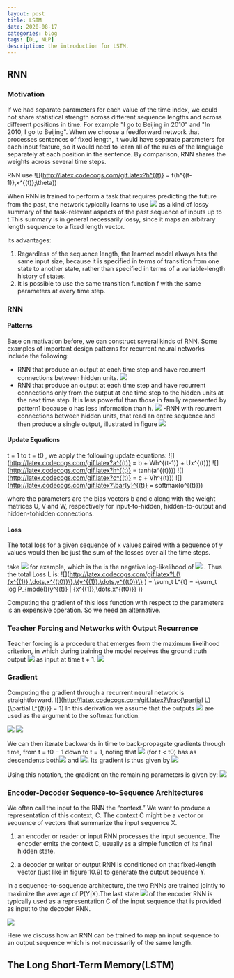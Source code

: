 ```yaml
---
layout: post
title: LSTM
date: 2020-08-17
categories: blog
tags: [DL, NLP]
description: the introduction for LSTM.
---
```


<!-- We are given a training dataset of n points:<span>![](http://latex.codecogs.com/gif.latex?(x_1,y_1),\dots,(x_n,y_n))</span>
 -->

## RNN
### Motivation
If we had separate parameters for each value of the time index, we could not share statistical strength across different sequence lengths and across different positions in time. For example "I go to Beijing in 2010" and "In 2010, I go to Beijing". When we choose a feedforward network that processes sentences of fixed length, it would have separate parameters for each input feature, so it would need to learn all of the rules of the language separately at each position in the sentence. By comparison, RNN shares the weights across several time steps.

RNN use <span>![](http://latex.codecogs.com/gif.latex?h^{(t)} = f(h^{(t-1)},x^{(t)};\theta))</span>

When RNN is trained to perform a task that requires predicting the future from the past, the network typically learns to use <span>![](http://latex.codecogs.com/gif.latex?h^{(t)})</span> as a kind of lossy summary of the task-relevant aspects of the past sequence of inputs up to t.This summary is in general necessarily lossy, since it maps an arbitrary length sequence to a fixed length vector.

Its advantages:
1. Regardless of the sequence length, the learned model always has the same input size, because it is specified in terms of transition from one state to another state, rather than specified in terms of a variable-length history of states.
2. It is possible to use the same transition function f with the same parameters at every time step.    

### RNN
#### Patterns
Base on mativation before, we can construct several kinds of RNN. Some examples of important design patterns for recurrent neural networks include the following:
- RNN that produce an output at each time step and have recurrent connections between hidden units.
![](https://github.com/Little0o0/Little0o0.github.io/blob/master/img/RNN_Pattern1.png)
- RNN that produce an output at each time step and have recurrent connections only from the output at one time step to the hidden units at the next time step. It is less powerful than those in family represented by pattern1 because o has less information than h.
![](https://github.com/Little0o0/Little0o0.github.io/blob/master/img/RNN_Pattern2.png)
-RNN with recurrent connections between hidden units, that read an entire sequence and then produce a single output, illustrated in figure
![](https://github.com/Little0o0/Little0o0.github.io/blob/master/img/RNN_Pattern3.png)

#### Update Equations
t = 1 to t = t0 , we apply the following update equations:
![](http://latex.codecogs.com/gif.latex?a^{(t)} = b + Wh^{(t-1)} + Ux^{(t)})
![](http://latex.codecogs.com/gif.latex?h^{(t)} = tanh(a^{(t)}))
![](http://latex.codecogs.com/gif.latex?o^{(t)} = c + Vh^{(t)})
![](http://latex.codecogs.com/gif.latex?\bar{y}^{(t)} = softmax(o^{(t)}))

where the parameters are the bias vectors b and c along with the weight matrices U, V and W, respectively for input-to-hidden, hidden-to-output and hidden-tohidden connections.

#### Loss
The total loss for a given sequence of x values paired with a sequence of y values would then be just the sum of the losses over all the time steps.

take <span>![](http://latex.codecogs.com/gif.latex?L^{t}) </span> for example, which is the is the negative log-likelihood of <span>![](http://latex.codecogs.com/gif.latex?y^{t}) </span>. Thus the total Loss L is:
![](http://latex.codecogs.com/gif.latex?L(\{x^{(1)},\dots,x^{(t0)}\},\{y^{(1)},\dots,y^{(t0)}\} ) = \sum_t L^{t} = -\sum_t log P_{model}(y^{(t)} | \{x^{(1)},\dots,x^{(t0)}\} )) 

Computing the gradient of this loss function with respect to the parameters is an expensive operation. So we need an alternative.

### Teacher Forcing and Networks with Output Recurrence
Teacher forcing is a procedure that emerges from the maximum likelihood criterion, in which during training the model receives the ground truth output <span>![](http://latex.codecogs.com/gif.latex?y^{(t)})</span> as input at time t + 1.
![](https://github.com/Little0o0/Little0o0.github.io/blob/master/img/RNN_teacher_forcing.png)

### Gradient
Computing the gradient through a recurrent neural network is straightforward.
![](http://latex.codecogs.com/gif.latex?\frac{\partial L}{\partial L^{(t)}} = 1)
In this derivation we assume that the outputs <span>![](http://latex.codecogs.com/gif.latex?o^{(t)})</span> are used as the argument to the softmax function.

![](https://github.com/Little0o0/Little0o0.github.io/blob/master/img/RNN_Gradient1.png)
![](https://github.com/Little0o0/Little0o0.github.io/blob/master/img/RNN_Gradient2.png)

We can then iterate backwards in time to back-propagate gradients through time, from t = t0 − 1 down to t = 1, noting that <span>![](http://latex.codecogs.com/gif.latex?h^{(t)})</span> (for t < t0) has as descendents both<span>![](http://latex.codecogs.com/gif.latex?h^{(t+1)})</span> and <span>![](http://latex.codecogs.com/gif.latex?o^{(t)})</span>. Its gradient is thus given by
![](https://github.com/Little0o0/Little0o0.github.io/blob/master/img/RNN_Gradient3.png)

Using this notation, the gradient on the remaining parameters is given by:
![](https://github.com/Little0o0/Little0o0.github.io/blob/master/img/RNN_Gradient4.png)

### Encoder-Decoder Sequence-to-Sequence Architectures
We often call the input to the RNN the “context.” We want to produce a representation of this context, C. The context C might be a vector or sequence of vectors that summarize the input sequence X.

1. an encoder or reader or input RNN processes the input sequence. The encoder emits the context C, usually as a simple function of its final hidden state.

2. a decoder or writer or output RNN is conditioned on that fixed-length vector (just like in figure 10.9) to generate the output sequence Y.

In a sequence-to-sequence architecture, the two RNNs are trained jointly to maximize
the average of P(Y|X).The last state ![](http://latex.codecogs.com/gif.latex?h^{(n_x)}) of the encoder RNN is typically used as a representation C of the input sequence that is provided as input to the decoder RNN.

![](https://github.com/Little0o0/Little0o0.github.io/blob/master/img/RNN_seq2seq1.png)

Here we discuss how an RNN can be trained to map an input sequence to an output sequence which is not necessarily of the same length.

## The Long Short-Term Memory(LSTM)